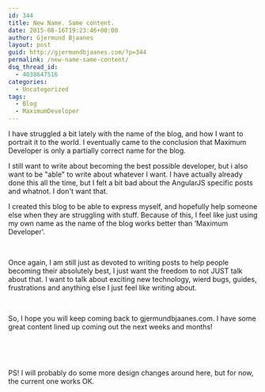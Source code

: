 ```yaml
---
id: 344
title: New Name. Same content.
date: 2015-08-16T19:23:46+00:00
author: Gjermund Bjaanes
layout: post
guid: http://gjermundbjaanes.com/?p=344
permalink: /new-name-same-content/
dsq_thread_id:
  - 4038647516
categories:
  - Uncategorized
tags:
  - Blog
  - MaximumDeveloper
---
```

I have struggled a bit lately with the name of the blog, and how I want to portrait it to the world. I eventually came to the conclusion that Maximum Developer is only a partially correct name for the blog.

<!--more-->
I still want to write about becoming the best possible developer, but i also want to be "able" to write about whatever I want. I have actually already done this all the time, but I felt a bit bad about the AngularJS specific posts and whatnot. I don't want that.

I created this blog to be able to express myself, and hopefully help someone else when they are struggling with stuff. Because of this, I feel like just using my own name as the name of the blog works better than &#8216;Maximum Developer'.

&nbsp;

Once again, I am still just as devoted to writing posts to help people becoming their absolutely best, I just want the freedom to not JUST talk about that. I want to talk about exciting new technology, wierd bugs, guides, frustrations and anything else I just feel like writing about.

&nbsp;

So, I hope you will keep coming back to gjermundbjaanes.com. I have some great content lined up coming out the next weeks and months!

&nbsp;

&nbsp;

PS! I will probably do some more design changes around here, but for now, the current one works OK.

<div class="addtoany_share_save_container addtoany_content_bottom">
  <div class="a2a_kit a2a_kit_size_32 addtoany_list a2a_target" id="wpa2a_40">
    <a class="a2a_button_facebook" href="http://www.addtoany.com/add_to/facebook?linkurl=http%3A%2F%2Fgjermundbjaanes.com%2Fnew-name-same-content%2F&linkname=New%20Name.%20Same%20content." title="Facebook" rel="nofollow" target="_blank"></a><a class="a2a_button_twitter" href="http://www.addtoany.com/add_to/twitter?linkurl=http%3A%2F%2Fgjermundbjaanes.com%2Fnew-name-same-content%2F&linkname=New%20Name.%20Same%20content." title="Twitter" rel="nofollow" target="_blank"></a><a class="a2a_button_google_plus" href="http://www.addtoany.com/add_to/google_plus?linkurl=http%3A%2F%2Fgjermundbjaanes.com%2Fnew-name-same-content%2F&linkname=New%20Name.%20Same%20content." title="Google+" rel="nofollow" target="_blank"></a><a class="a2a_dd addtoany_share_save" href="https://www.addtoany.com/share"></a>
  </div>
</div>
